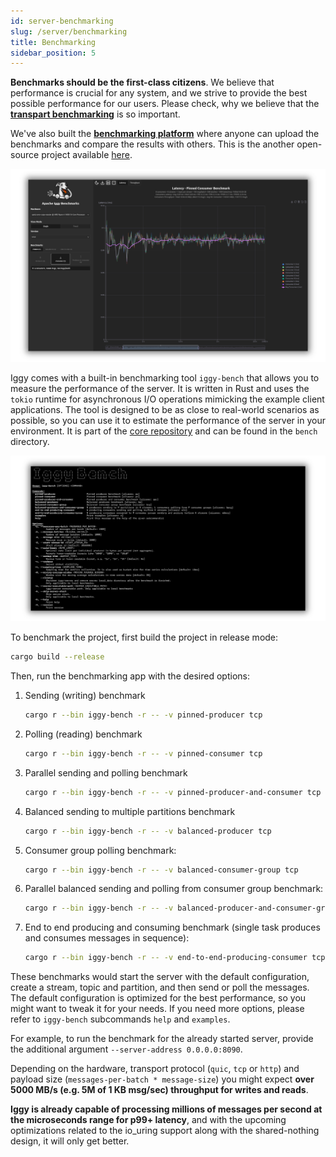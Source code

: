 ```yaml
---
id: server-benchmarking
slug: /server/benchmarking
title: Benchmarking
sidebar_position: 5
---
```


**Benchmarks should be the first-class citizens**. We believe that performance is crucial for any system, and we strive to provide the best possible performance for our users. Please check, why we believe that the **[transpart benchmarking](https://iggy.apache.org/blogs/2025/02/17/transparent-benchmarks)** is so important.

We've also built the **[benchmarking platform](https://benchmarks.iggy.rs)** where anyone can upload the benchmarks and compare the results with others. This is the another open-source project available [here](https://github.com/iggy-rs/iggy-bench-dashboard).

![Benchmarking Platform](/img/bench_platform.png)

Iggy comes with a built-in benchmarking tool `iggy-bench` that allows you to measure the performance of the server. It is written in Rust and uses the `tokio` runtime for asynchronous I/O operations mimicking the example client applications.  The tool is designed to be as close to real-world scenarios as possible, so you can use it to estimate the performance of the server in your environment. It is part of the [core repository](https://github.com/apache/iggy/tree/master/bench) and can be found in the `bench` directory.

![Bench CLI](/img/bench_cli.png)

To benchmark the project, first build the project in release mode:

```bash
cargo build --release
```

Then, run the benchmarking app with the desired options:

1. Sending (writing) benchmark

   ```bash
   cargo r --bin iggy-bench -r -- -v pinned-producer tcp
   ```

2. Polling (reading) benchmark

   ```bash
   cargo r --bin iggy-bench -r -- -v pinned-consumer tcp
   ```

3. Parallel sending and polling benchmark

   ```bash
   cargo r --bin iggy-bench -r -- -v pinned-producer-and-consumer tcp
   ```

4. Balanced sending to multiple partitions benchmark

   ```bash
   cargo r --bin iggy-bench -r -- -v balanced-producer tcp
   ```

5. Consumer group polling benchmark:

   ```bash
   cargo r --bin iggy-bench -r -- -v balanced-consumer-group tcp
   ```

6. Parallel balanced sending and polling from consumer group benchmark:

   ```bash
   cargo r --bin iggy-bench -r -- -v balanced-producer-and-consumer-group tcp
   ```

7. End to end producing and consuming benchmark (single task produces and consumes messages in sequence):

   ```bash
   cargo r --bin iggy-bench -r -- -v end-to-end-producing-consumer tcp
   ```

These benchmarks would start the server with the default configuration, create a stream, topic and partition, and then send or poll the messages. The default configuration is optimized for the best performance, so you might want to tweak it for your needs. If you need more options, please refer to `iggy-bench` subcommands `help` and `examples`.

For example, to run the benchmark for the already started server, provide the additional argument `--server-address 0.0.0.0:8090`.

Depending on the hardware, transport protocol (`quic`, `tcp` or `http`) and payload size (`messages-per-batch * message-size`) you might expect **over 5000 MB/s (e.g. 5M of 1 KB msg/sec) throughput for writes and reads**.

**Iggy is already capable of processing millions of messages per second at the microseconds range for p99+ latency**, and with the upcoming optimizations related to the io_uring support along with the shared-nothing design, it will only get better.

